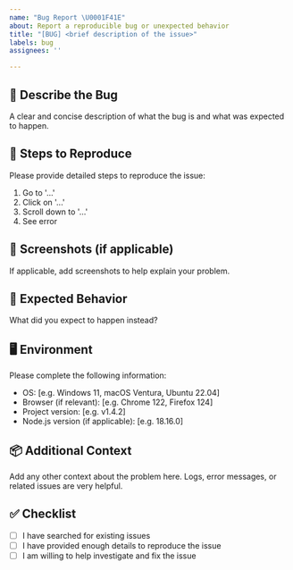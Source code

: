 ```yaml
---
name: "Bug Report \U0001F41E"
about: Report a reproducible bug or unexpected behavior
title: "[BUG] <brief description of the issue>"
labels: bug
assignees: ''

---
```


## 🐞 Describe the Bug

A clear and concise description of what the bug is and what was expected to happen.

## 🔁 Steps to Reproduce

Please provide detailed steps to reproduce the issue:

1. Go to '...'
2. Click on '...'
3. Scroll down to '...'
4. See error

## 📸 Screenshots (if applicable)

If applicable, add screenshots to help explain your problem.

## 🧪 Expected Behavior

What did you expect to happen instead?

## 🖥 Environment

Please complete the following information:

- OS: [e.g. Windows 11, macOS Ventura, Ubuntu 22.04]
- Browser (if relevant): [e.g. Chrome 122, Firefox 124]
- Project version: [e.g. v1.4.2]
- Node.js version (if applicable): [e.g. 18.16.0]

## 📦 Additional Context

Add any other context about the problem here. Logs, error messages, or related issues are very helpful.

## ✅ Checklist

- [ ] I have searched for existing issues
- [ ] I have provided enough details to reproduce the issue
- [ ] I am willing to help investigate and fix the issue
